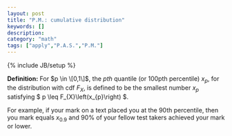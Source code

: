 ```yaml
---
layout: post
title: "P.M.: cumulative distribution"
keywords: []
description: 
category: "math"
tags: ["apply","P.A.S.","P.M."]
---
```

{% include JB/setup %}

**Definition:** For $p \in \[0,1\]$, the $pth$ quantile (or 100pth percentile)
$x_p$, for the distribution with cdf $F_X$, is defined to be the smallest number
$x_p$ satisfying $ p \leq F_{X}\left(x_{p}\right) $.

For example, if your mark on a text placed you at the 90th percentile, then you
mark equals $x_{0.9}$ and 90% of your fellow test takers achieved your mark or
lower.

